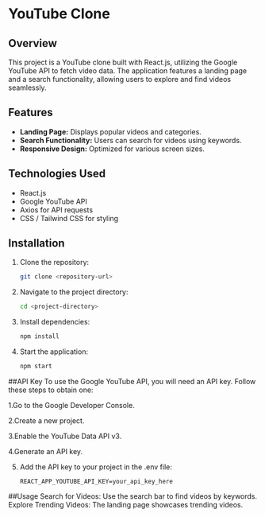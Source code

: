 # YouTube Clone

## Overview
This project is a YouTube clone built with React.js, utilizing the Google YouTube API to fetch video data. The application features a landing page and a search functionality, allowing users to explore and find videos seamlessly.

## Features
- **Landing Page:** Displays popular videos and categories.
- **Search Functionality:** Users can search for videos using keywords.
- **Responsive Design:** Optimized for various screen sizes.

## Technologies Used
- React.js
- Google YouTube API
- Axios for API requests
- CSS / Tailwind CSS for styling

## Installation
1. Clone the repository:
   ```sh
   git clone <repository-url>
   
2. Navigate to the project directory:
   ```sh
   cd <project-directory>
   
3. Install dependencies:
   ```sh
   npm install

4. Start the application:
   ```sh
   npm start

##API Key
To use the Google YouTube API, you will need an API key. Follow these steps to obtain one:

1.Go to the Google Developer Console.

2.Create a new project.

3.Enable the YouTube Data API v3.

4.Generate an API key.

5. Add the API key to your project in the .env file:
   ```env
   REACT_APP_YOUTUBE_API_KEY=your_api_key_here

##Usage
Search for Videos: Use the search bar to find videos by keywords.
Explore Trending Videos: The landing page showcases trending videos.
